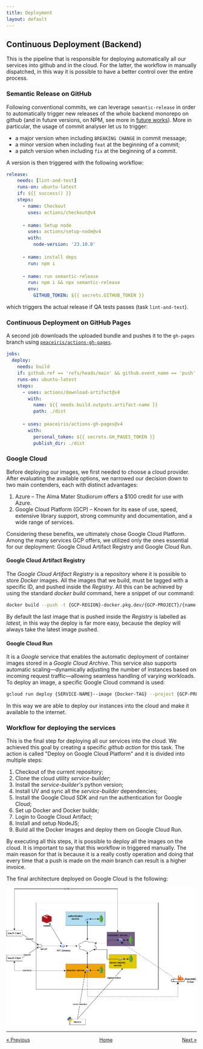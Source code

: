 ```yaml
---
title: Deployment
layout: default
---
```


## Continuous Deployment (Backend)

This is the pipeline that is responsible for deploying automatically all our
services into github and in the cloud. For the latter, the workflow in manually
dispatched, in this way it is possible to have a better control over the entire
process.

### Semantic Release on GitHub

Following conventional commits, we can leverage `semantic-release` in order
to automatically trigger new releases of the whole backend monorepo on github
(and in future versions, on NPM, see more in [future works](./6-conclusions.md)).
More in particular, the usage of commit analyser let us to trigger:
- a major version when including `BREAKING CHANGE` in commit message;
- a minor version when including `feat` at the beginning of a commit;
- a patch version when including `fix` at the beginning of a commit.

A version is then triggered with the following workflow:
```yaml
release:
    needs: [lint-and-test]
    runs-on: ubuntu-latest
    if: ${{ success() }}
    steps:
      - name: Checkout
        uses: actions/checkout@v4

      - name: Setup node
        uses: actions/setup-node@v4
        with:
          node-version: '23.10.0'

      - name: install deps
        run: npm i

      - name: run semantic-release
        run: npm i && npx semantic-release
        env:
          GITHUB_TOKEN: ${{ secrets.GITHUB_TOKEN }}
```

which triggers the actual release if QA tests passes (task `lint-and-test`).

### Continuous Deployment on GitHub Pages

A second job downloads the uploaded bundle and pushes it to the `gh-pages` branch using [`peaceiris/actions-gh-pages`](https://github.com/peaceiris/actions-gh-pages).

```yaml
jobs:
  deploy:
    needs: build
    if: github.ref == 'refs/heads/main' && github.event_name == 'push'
    runs-on: ubuntu-latest
    steps:
      - uses: actions/download-artifact@v4
        with:
          name: ${{ needs.build.outputs.artifact-name }}
          path: ./dist

      - uses: peaceiris/actions-gh-pages@v4
        with:
          personal_token: ${{ secrets.GH_PAGES_TOKEN }}
          publish_dir: ./dist
```

### Google Cloud

Before deploying our images, we first needed to choose a cloud provider. After evaluating the available options, we narrowed our decision down to two main contenders, each with distinct advantages:

1. Azure – The Alma Mater Studiorum offers a $100 credit for use with Azure.
2. Google Cloud Platform (GCP) – Known for its ease of use, speed, extensive library support, strong community and documentation, and a wide range of services.

Considering these benefits, we ultimately chose Google Cloud Platform. Among the many services GCP offers, we utilized only the ones essential for our deployment: Google Cloud Artifact Registry and Google Cloud Run.

#### Google Cloud Artifact Registry

The *Google Cloud Artifact Registry* is a repository where it is possible to store *Docker* images. All the images that we build, must be tagged with a specific ID, and pushed inside the *Registry*. All this can be achieved by using the standard *docker build* command, here a snippet of our command: 

```bash
docker build --push -t {GCP-REGION}-docker.pkg.dev/{GCP-PROJECT}/{name-of-repository}/{tag-of-the-image} .
```

By default the last image that is pushed inside the *Registry* is labelled as *latest*, in this way the deploy is far more easy, because the deploy will always take the latest image pushed.

#### Google Cloud Run

It is a *Google* service that enables the automatic deployment of container images stored in a *Google Cloud Archive*. This service also supports automatic scaling—dynamically adjusting the number of instances based on incoming request traffic—allowing seamless handling of varying workloads. To deploy an image, a specific Google Cloud command is used:

```bash
gcloud run deploy {SERVICE-NAME}--image {Docker-TAG} --project {GCP-PROJECT} --region {GCP-REGION} --port {PORT}
```

In this way we are able to deploy our instances into the cloud and make it available to the internet.

### Workflow for deploying the services

This is the final step for deploying all our services into the cloud. We achieved this goal by creating a specific *github action* for this task. The action is called "Deploy on Google Cloud Platform" and it is divided into multiple steps:
1. Checkout of the current repository;
2. Clone the cloud utility *service-builder*;
3. Install the *service-builder's* python version;
4. Install UV and sync all the *service-builder* dependencies;
5. Install the Google Cloud SDK and run the authentication for Google Cloud;
6. Set up Docker and Docker buildx;
7. Login to Google Cloud Artifact;
8. Install and setup NodeJS;
9. Build all the Docker Images and deploy them on Google Cloud Run.

By executing all this steps, it is possible to deploy all the images on the cloud. It is important to say that this workflow in triggered manually. The main reason for that is because it is a really costly operation and doing that every time that a push is made on the *main* branch can result is a higher invoice.

The final architecture deployed on Google Cloud is the following:

![Final Google Cloud Architecture](./images/gcp_final_arch.drawio.png)

---

<div style="display: flex; justify-content: space-between; align-items: center; font-size: 0.9em;">
  <a href="/er-climate-monitor/4-devops.html">&laquo; Previous</a>
  <a href="/er-climate-monitor/index.html" style="text-align: center;">Home</a>
  <a href="/er-climate-monitor/6-conclusions.html">Next &raquo;</a>
</div>
